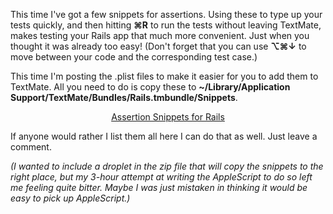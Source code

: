 This time I've got a few snippets for assertions. Using these to type up your tests quickly, and then hitting **⌘R** to run the tests without leaving TextMate, makes testing your Rails app that much more convenient. Just when you thought it was already too easy! (Don't forget that you can use **⌥⌘↓** to move between your code and the corresponding test case.)

This time I'm posting the .plist files to make it easier for you to add them to TextMate. All you need to do is copy these to **~/Library/Application Support/TextMate/Bundles/Rails.tmbundle/Snippets**.

<p style="text-align: center;"><a href="/f/assert_snippets.zip">Assertion Snippets for Rails</a></p>

If anyone would rather I list them all here I can do that as well. Just leave a comment.

*(I wanted to include a droplet in the zip file that will copy the snippets to the right place, but my 3-hour attempt at writing the AppleScript to do so left me feeling quite bitter. Maybe I was just mistaken in thinking it would be easy to pick up AppleScript.)*
